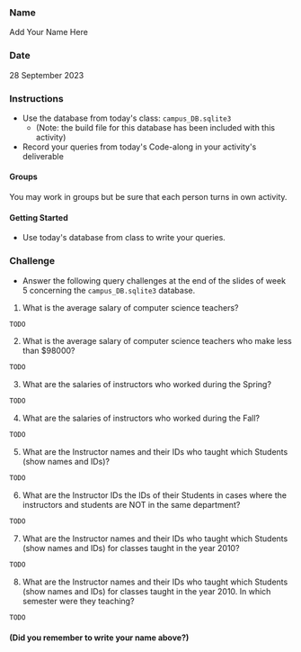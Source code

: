 ### Name

Add Your Name Here

### Date

28 September 2023

### Instructions

* Use the database from today's class: `campus_DB.sqlite3` 
    + (Note: the build file for this database has been included with this activity)
* Record your queries from today's Code-along in your activity's deliverable

#### Groups

You may work in groups but be sure that each person turns in own activity.

#### Getting Started

* Use today's database from class to write your queries.

### Challenge

* Answer the following query challenges at the end of the slides of week 5 concerning the `campus_DB.sqlite3` database.

1. What is the average salary of computer science teachers?

``` SQL
TODO
```

2. What is the average salary of computer science teachers who make less than $98000?

``` SQL
TODO
```

3. What are the salaries of instructors who worked during the Spring?

``` SQL
TODO
```

4. What are the salaries of instructors who worked during the Fall?

``` SQL
TODO
```

5. What are the Instructor names and their IDs who taught which Students (show names and IDs)?

``` SQL
TODO
```

6. What are the Instructor IDs the IDs of their Students in cases where the instructors and students are NOT in the same department?

``` SQL
TODO
```

7. What are the Instructor names and their IDs who taught which Students (show names and IDs) for classes taught in the year 2010?

``` SQL
TODO
```

8. What are the Instructor names and their IDs who taught which Students (show names and IDs) for classes taught in the year 2010. In which semester were they teaching?

``` SQL
TODO
```


#### (Did you remember to write your name above?)
